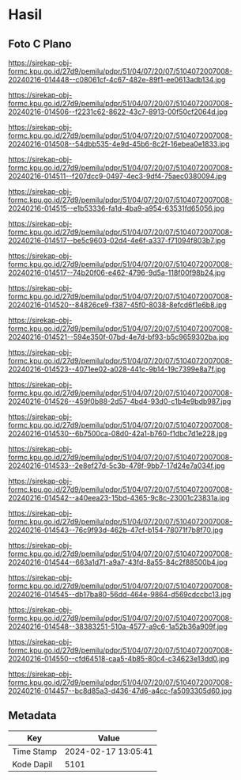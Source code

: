 # Hasil

## Foto C Plano

https://sirekap-obj-formc.kpu.go.id/27d9/pemilu/pdpr/51/04/07/20/07/5104072007008-20240216-014448--c08061cf-4c67-482e-89f1-ee0613adb134.jpg

https://sirekap-obj-formc.kpu.go.id/27d9/pemilu/pdpr/51/04/07/20/07/5104072007008-20240216-014506--f2231c62-8622-43c7-8913-00f50cf2064d.jpg

https://sirekap-obj-formc.kpu.go.id/27d9/pemilu/pdpr/51/04/07/20/07/5104072007008-20240216-014508--54dbb535-4e9d-45b6-8c2f-16ebea0e1833.jpg

https://sirekap-obj-formc.kpu.go.id/27d9/pemilu/pdpr/51/04/07/20/07/5104072007008-20240216-014511--f207dcc9-0497-4ec3-9df4-75aec0380094.jpg

https://sirekap-obj-formc.kpu.go.id/27d9/pemilu/pdpr/51/04/07/20/07/5104072007008-20240216-014515--e1b53336-fa1d-4ba9-a954-63531fd65056.jpg

https://sirekap-obj-formc.kpu.go.id/27d9/pemilu/pdpr/51/04/07/20/07/5104072007008-20240216-014517--be5c9603-02d4-4e6f-a337-f71094f803b7.jpg

https://sirekap-obj-formc.kpu.go.id/27d9/pemilu/pdpr/51/04/07/20/07/5104072007008-20240216-014517--74b20f06-e462-4796-9d5a-118f00f98b24.jpg

https://sirekap-obj-formc.kpu.go.id/27d9/pemilu/pdpr/51/04/07/20/07/5104072007008-20240216-014520--84826ce9-f387-45f0-8038-8efcd6f1e6b8.jpg

https://sirekap-obj-formc.kpu.go.id/27d9/pemilu/pdpr/51/04/07/20/07/5104072007008-20240216-014521--594e350f-07bd-4e7d-bf93-b5c9659302ba.jpg

https://sirekap-obj-formc.kpu.go.id/27d9/pemilu/pdpr/51/04/07/20/07/5104072007008-20240216-014523--4071ee02-a028-441c-9b14-19c7399e8a7f.jpg

https://sirekap-obj-formc.kpu.go.id/27d9/pemilu/pdpr/51/04/07/20/07/5104072007008-20240216-014526--459f0b88-2d57-4bd4-93d0-c1b4e9bdb987.jpg

https://sirekap-obj-formc.kpu.go.id/27d9/pemilu/pdpr/51/04/07/20/07/5104072007008-20240216-014530--6b7500ca-08d0-42a1-b760-f1dbc7d1e228.jpg

https://sirekap-obj-formc.kpu.go.id/27d9/pemilu/pdpr/51/04/07/20/07/5104072007008-20240216-014533--2e8ef27d-5c3b-478f-9bb7-17d24e7a034f.jpg

https://sirekap-obj-formc.kpu.go.id/27d9/pemilu/pdpr/51/04/07/20/07/5104072007008-20240216-014542--a40eea23-15bd-4365-9c8c-23001c23831a.jpg

https://sirekap-obj-formc.kpu.go.id/27d9/pemilu/pdpr/51/04/07/20/07/5104072007008-20240216-014543--76c9f93d-462b-47cf-b154-78071f7b8f70.jpg

https://sirekap-obj-formc.kpu.go.id/27d9/pemilu/pdpr/51/04/07/20/07/5104072007008-20240216-014544--663a1d71-a9a7-43fd-8a55-84c2f88500b4.jpg

https://sirekap-obj-formc.kpu.go.id/27d9/pemilu/pdpr/51/04/07/20/07/5104072007008-20240216-014545--db17ba80-56dd-464e-9864-d569cdccbc13.jpg

https://sirekap-obj-formc.kpu.go.id/27d9/pemilu/pdpr/51/04/07/20/07/5104072007008-20240216-014548--38383251-510a-4577-a9c6-1a52b36a909f.jpg

https://sirekap-obj-formc.kpu.go.id/27d9/pemilu/pdpr/51/04/07/20/07/5104072007008-20240216-014550--cfd64518-caa5-4b85-80c4-c34623e13dd0.jpg

https://sirekap-obj-formc.kpu.go.id/27d9/pemilu/pdpr/51/04/07/20/07/5104072007008-20240216-014457--bc8d85a3-d436-47d6-a4cc-fa5093305d60.jpg


## Metadata

| Key        | Value               |
| ---------- | ------------------- |
| Time Stamp | 2024-02-17 13:05:41 |
| Kode Dapil | 5101                |



